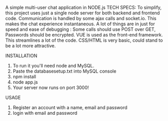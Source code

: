 A simple multi-user chat application in NODE.js
TECH SPECS:
To simplify, this project uses just a single node server for both backend and frontend code.
Communication is handled by some ajax calls and socket.io. This makes the chat experience instantaneous.
 A lot of things are in just for speed and ease of debugging : Some calls should use POST over GET, Passwords should be encrypted.
VUE is used as the front-end framework. This streamlines a lot of the code.
CSS/HTML is very basic, could stand to be a lot more attractive.

INSTALLATION
1. To run it you'll need node and MySQL.
2. Paste the databasesetup.txt into MySQL console
3. npm install
4. node app.js
5. Your server now runs on port 3000!

USAGE
1. Register an account with a name, email and password
2. login with email and password
